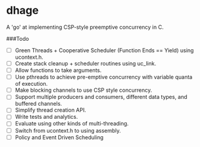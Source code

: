 # dhage
A 'go' at implementing CSP-style preemptive concurrency in C.

###Todo
- [ ] Green Threads + Cooperative Scheduler (Function Ends == Yield) using ucontext.h.
- [ ] Create stack cleanup + scheduler routines using uc\_link.
- [ ] Allow functions to take arguments.
- [ ] Use pthreads to achieve pre-emptive concurrency with variable quanta of execution.
- [ ] Make blocking channels to use CSP style concurrency.
- [ ] Support multiple producers and consumers, different data types, and buffered channels.
- [ ] Simplify thread creation API.
- [ ] Write tests and analytics.
- [ ] Evaluate using other kinds of multi-threading.
- [ ] Switch from ucontext.h to using assembly.
- [ ] Policy and Event Driven Scheduling
